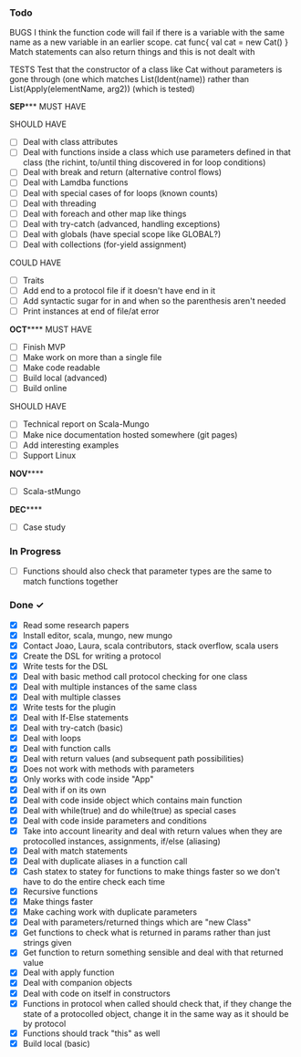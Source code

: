 


### Todo
BUGS
I think the function code will fail if there is a variable with 
the same name as a new variable in an earlier scope.
cat
func{
	val cat = new Cat()
}
Match statements can also return things and this is not dealt with

TESTS
Test that the constructor of a class like Cat without parameters is gone through (one which matches List(Ident(name)) rather than List(Apply(elementName, arg2)) (which is tested)

************SEP***************
MUST HAVE


SHOULD HAVE
- [ ] Deal with class attributes
- [ ] Deal with functions inside a class which use parameters defined in that class (the richint, to/until thing discovered in for loop conditions)
- [ ] Deal with break and return (alternative control flows)
- [ ] Deal with Lamdba functions
- [ ] Deal with special cases of for loops (known counts)
- [ ] Deal with threading
- [ ] Deal with foreach and other map like things
- [ ] Deal with try-catch (advanced, handling exceptions)
- [ ] Deal with globals (have special scope like GLOBAL?)
- [ ] Deal with collections (for-yield assignment)

COULD HAVE
- [ ] Traits
- [ ] Add end to a protocol file if it doesn't have end in it
- [ ] Add syntactic sugar for in and when so the parenthesis aren't needed
- [ ] Print instances at end of file/at error

************OCT****************
MUST HAVE
- [ ] Finish MVP 
- [ ] Make work on more than a single file
- [ ] Make code readable
- [ ] Build local (advanced)
- [ ] Build online

SHOULD HAVE
- [ ] Technical report on Scala-Mungo
- [ ] Make nice documentation hosted somewhere (git pages)
- [ ] Add interesting examples
- [ ] Support Linux

************NOV****************
- [ ] Scala-stMungo

************DEC****************
- [ ] Case study 


### In Progress
- [ ] Functions should also check that parameter types are the same to match functions together


### Done ✓

- [x] Read some research papers
- [x] Install editor, scala, mungo, new mungo
- [x] Contact Joao, Laura, scala contributors, stack overflow, scala users
- [x] Create the DSL for writing a protocol
- [x] Write tests for the DSL
- [x] Deal with basic method call protocol checking for one class
- [x] Deal with multiple instances of the same class
- [x] Deal with multiple classes
- [x] Write tests for the plugin
- [x] Deal with If-Else statements 
- [x] Deal with try-catch (basic)
- [x] Deal with loops
- [x] Deal with function calls
- [x] Deal with return values (and subsequent path possibilities)
- [x] Does not work with methods with parameters
- [x] Only works with code inside "App"
- [x] Deal with if on its own
- [x] Deal with code inside object which contains main function 
- [x] Deal with while(true) and do while(true) as special cases
- [x] Deal with code inside parameters and conditions
- [x] Take into account linearity and deal with return values when they are protocolled instances, assignments, if/else (aliasing)
- [x] Deal with match statements
- [x] Deal with duplicate aliases in a function call
- [x] Cash statex to statey for functions to make things faster so we don't have to do the entire check each time 
- [x] Recursive functions
- [x] Make things faster
- [x] Make caching work with duplicate parameters
- [x] Deal with parameters/returned things which are "new Class"
- [x] Get functions to check what is returned in params rather than just strings given 
- [x] Get function to return something sensible and deal with that returned value
- [x] Deal with apply function
- [x] Deal with companion objects
- [x] Deal with code on itself in constructors
- [x] Functions in protocol when called should check that, if they change the state of a protocolled object, change it in the same way as it should be by protocol
- [x] Functions should track "this" as well
- [x] Build local (basic)